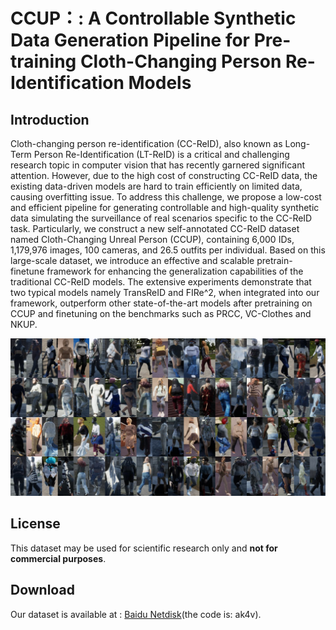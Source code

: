 # CCUP：: A Controllable Synthetic Data Generation Pipeline for Pre-training Cloth-Changing Person Re-Identification Models

## Introduction

Cloth-changing person re-identification (CC-ReID), also known as Long-Term Person Re-Identification (LT-ReID) is a critical and challenging research topic in computer vision that has recently garnered significant attention. However, due to the high cost of constructing CC-ReID data, the existing data-driven models are hard to train efficiently on limited data, causing overfitting issue. To address this challenge, we propose a low-cost and efficient pipeline for generating controllable and high-quality synthetic data simulating the surveillance of real scenarios specific to the CC-ReID task. Particularly, we construct a new self-annotated CC-ReID dataset named Cloth-Changing Unreal Person (CCUP), containing 6,000 IDs, 1,179,976 images, 100 cameras, and 26.5 outfits per individual. Based on this large-scale dataset, we introduce an effective and scalable pretrain-finetune framework for enhancing the generalization capabilities of the traditional CC-ReID models. The extensive experiments demonstrate that two typical models namely TransReID and FIRe^2, when integrated into our framework, outperform other state-of-the-art models after pretraining on CCUP and finetuning on the benchmarks such as PRCC, VC-Clothes and NKUP.

![本地路径](./output.jpg "相对路径演示,上一级目录")

## License

This dataset may be used for scientific research only and **not for commercial purposes**.

## Download

Our dataset is available at : [Baidu Netdisk](https://pan.baidu.com/s/1kSY7BBsEy52CPXEml5tiqg)(the code is: ak4v).
